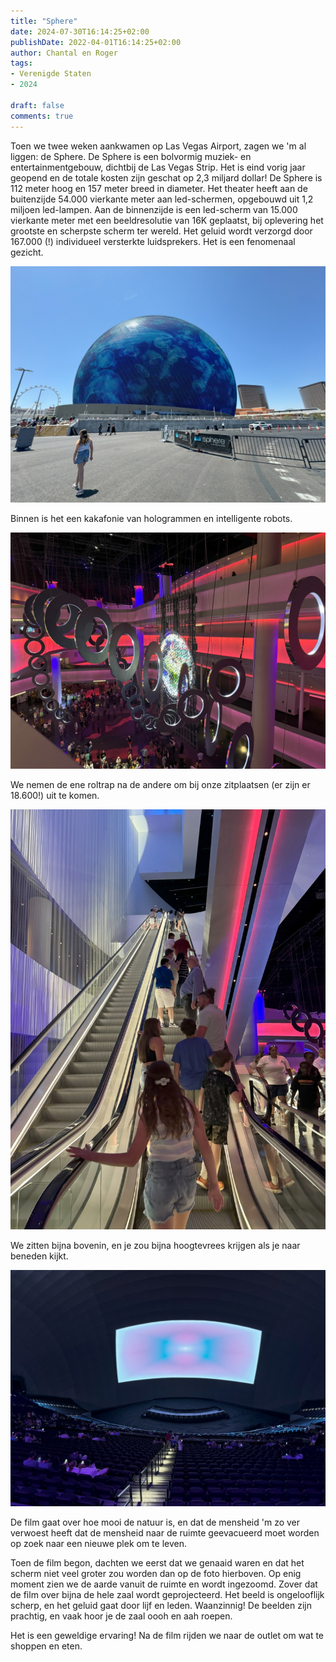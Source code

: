 ```yaml
---
title: "Sphere"
date: 2024-07-30T16:14:25+02:00
publishDate: 2022-04-01T16:14:25+02:00
author: Chantal en Roger
tags:
- Verenigde Staten
- 2024

draft: false
comments: true
---
```


Toen we twee weken aankwamen op Las Vegas Airport, zagen we 'm al liggen: de Sphere. De Sphere is een bolvormig muziek- en entertainmentgebouw, dichtbij de Las Vegas Strip. Het is eind vorig jaar geopend en de totale kosten zijn geschat op 2,3 miljard dollar! De Sphere is 112 meter hoog en 157 meter breed in diameter. Het theater heeft aan de buitenzijde 54.000 vierkante meter aan led-schermen, opgebouwd uit 1,2 miljoen led-lampen. Aan de binnenzijde is een led-scherm van 15.000 vierkante meter met een beeldresolutie van 16K geplaatst, bij oplevering het grootste en scherpste scherm ter wereld. Het geluid wordt verzorgd door 167.000 (!) individueel versterkte luidsprekers. Het is een fenomenaal gezicht.

![Sphere](./images/IMG_0004.jpg)

Binnen is het een kakafonie van hologrammen en intelligente robots.

![Sphere](./images/IMG_0012.jpg)

We nemen de ene roltrap na de andere om bij onze zitplaatsen (er zijn er 18.600!) uit te komen.

![Sphere](./images/IMG_0014.jpg)

We zitten bijna bovenin, en je zou bijna hoogtevrees krijgen als je naar beneden kijkt.

![Sphere](./images/IMG_5416.jpg)

De film gaat over hoe mooi de natuur is, en dat de mensheid 'm zo ver verwoest heeft dat de mensheid naar de ruimte geevacueerd moet worden op zoek naar een nieuwe plek om te leven.

Toen de film begon, dachten we eerst dat we genaaid waren en dat het scherm niet veel groter zou worden dan op de foto hierboven. Op enig moment zien we de aarde vanuit de ruimte en wordt ingezoomd. Zover dat de film over bijna de hele zaal wordt geprojecteerd. Het beeld is ongelooflijk scherp, en het geluid gaat door lijf en leden. Waanzinnig! De beelden zijn prachtig, en vaak hoor je de zaal oooh en aah roepen.

Het is een geweldige ervaring! Na de film rijden we naar de outlet om wat te shoppen en eten.
